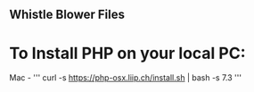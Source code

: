 ## Whistle Blower Files 


# To Install PHP on your local PC:
Mac - 
''' curl -s https://php-osx.liip.ch/install.sh | bash -s 7.3 '''

